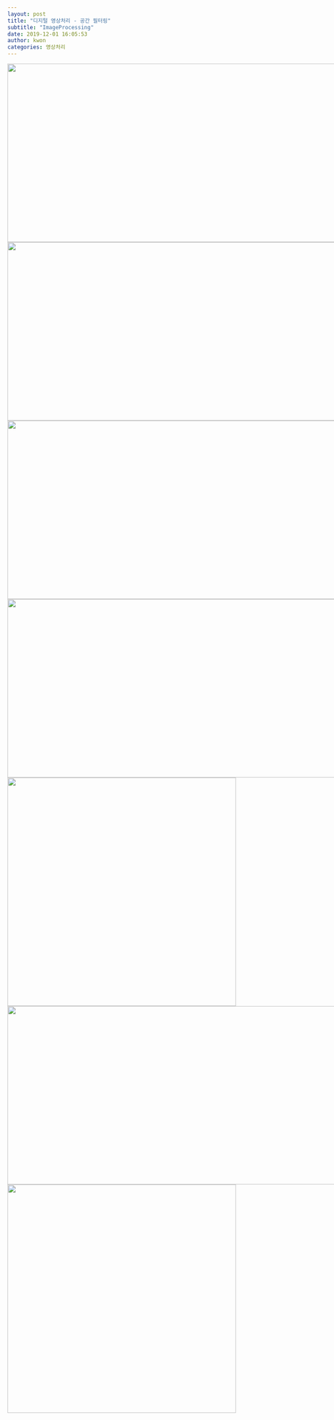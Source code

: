 ```yaml
---
layout: post
title: "디지털 영상처리 - 공간 필터링"
subtitle: "ImageProcessing"
date: 2019-12-01 16:05:53
author: kwon
categories: 영상처리
---
```





<div style="width: 800px; height: 400px;">
    <img src="https://kyu9341.github.io/assets/gaussainFiltering.png" style="width: 800px
    ; height: 400px;">
</div>

<div style="width: 800px; height: 400px;">
    <img src="https://kyu9341.github.io/assets/averagelena.png" style="width: 800px
    ; height: 400px;">
</div>













<div style="width: 800px; height: 400px;">
    <img src="https://kyu9341.github.io/assets/jetga.png" style="width: 800px
    ; height: 400px;">
</div>



<div style="width: 800px; height: 400px;">
    <img src="https://kyu9341.github.io/assets/livingroomGA.png" style="width: 800px
    ; height: 400px;">
</div>




<div style="width: 512px; height: 512px;">
    <img src="https://kyu9341.github.io/assets/splena.png" style="width: 512px
    ; height: 512px;">
</div>






<div style="width: 800px; height: 400px;">
    <img src="https://kyu9341.github.io/assets/3355lena.png" style="width: 800px
    ; height: 400px;">
</div>









<div style="width: 512px; height: 512px;">
    <img src="https://kyu9341.github.io/assets/cmancontrast.png" style="width: 512px
    ; height: 512px;">
</div>
